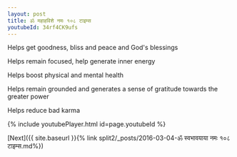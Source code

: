 ```yaml
---
layout: post
title: ॐ महाहविशे नमः १०८ टाइम्स
youtubeId: 34rf4CK9ufs
---
```

 
 
Helps get goodness, bliss and peace and God's blessings
 
Helps remain focused, help generate inner energy 
 
Helps boost physical and mental health 
 
Helps remain grounded and generates a sense of gratitude towards the greater power 
 
Helps reduce bad karma
 
 
 
 


{% include youtubePlayer.html id=page.youtubeId %}
 
[Next]({{ site.baseurl }}{% link  split2/_posts/2016-03-04-ॐ स्वभावयाया नमः १०८ टाइम्स.md%})
 
